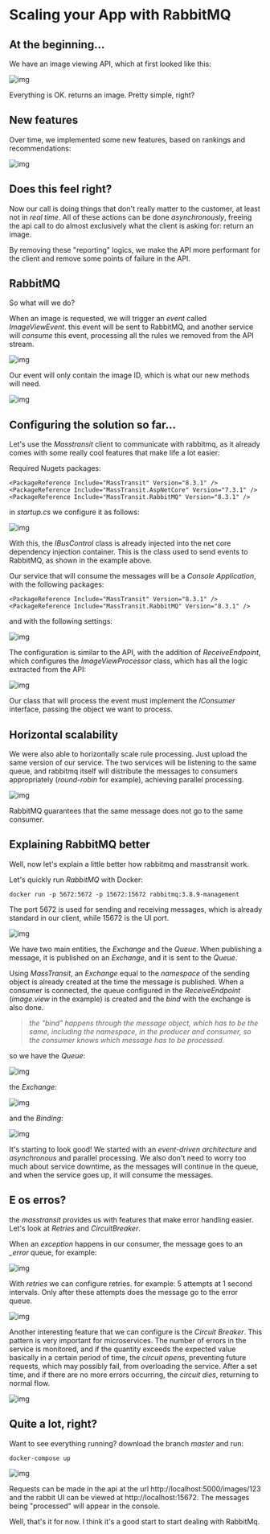 # Scaling your App with RabbitMQ

## At the beginning...

We have an image viewing API, which at first looked like this:

![img](./images/buscar-imagem-01.PNG)

Everything is OK. returns an image. Pretty simple, right?

## New features

Over time, we implemented some new features, based on rankings and recommendations:

![img](./images/buscar-imagem-02.PNG)

## Does this feel right?

Now our call is doing things that don't really matter to the customer, at least not in *real time*. All of these actions can be done *asynchronously*, freeing the api call to do almost exclusively what the client is asking for: return an image.

By removing these "reporting" logics, we make the API more performant for the client and remove some points of failure in the API.

## RabbitMQ

So what will we do?

When an image is requested, we will trigger an *event* called *ImageViewEvent*. this event will be sent to RabbitMQ, and another service will *consume* this event, processing all the rules we removed from the API stream.

![img](./images/buscar-imagem-03.PNG)

Our event will only contain the image ID, which is what our new methods will need.

![img](./images/arq-01.png)

## Configuring the solution so far...

Let's use the *Masstransit* client to communicate with rabbitmq, as it already comes with some really cool features that make life a lot easier:

Required Nugets packages:

```
<PackageReference Include="MassTransit" Version="8.3.1" />
<PackageReference Include="MassTransit.AspNetCore" Version="7.3.1" />
<PackageReference Include="MassTransit.RabbitMQ" Version="8.3.1" />
```

in *startup.cs* we configure it as follows:

![img](./images/configuracao-01.PNG)

With this, the *IBusControl* class is already injected into the net core dependency injection container. This is the class used to send events to RabbitMQ, as shown in the example above.

Our service that will consume the messages will be a *Console Application*, with the following packages:

```
<PackageReference Include="MassTransit" Version="8.3.1" />
<PackageReference Include="MassTransit.RabbitMQ" Version="8.3.1" />
```

and with the following settings:

![img](./images/servico-01.PNG)

The configuration is similar to the API, with the addition of *ReceiveEndpoint*, which configures the *ImageViewProcessor* class, which has all the logic extracted from the API:

![img](./images/servico-02.PNG)

Our class that will process the event must implement the *IConsumer* interface, passing the object we want to process.

## Horizontal scalability

We were also able to horizontally scale rule processing. Just upload the same version of our service.
The two services will be listening to the same queue, and rabbitmq itself will distribute the messages to consumers appropriately (*round-robin* for example), achieving parallel processing.

![img](./images/arq-02.png)

RabbitMQ guarantees that the same message does not go to the same consumer.

## Explaining RabbitMQ better

Well, now let's explain a little better how rabbitmq and masstransit work.

Let's quickly run *RabbitMQ* with Docker:
```
docker run -p 5672:5672 -p 15672:15672 rabbitmq:3.8.9-management
```
The port 5672 is used for sending and receiving messages, which is already standard in our client, while 15672 is the UI port.

![img](./images/rabbitmq-02.PNG)

We have two main entities, the *Exchange* and the *Queue*. When publishing a message, it is published on an *Exchange*, and it is sent to the *Queue*.

Using *MassTransit*, an *Exchange* equal to the *namespace* of the sending object is already created at the time the message is published. When a consumer is connected, the queue configured in the *ReceiveEndpoint* (*image.view* in the example) is created and the *bind* with the exchange is also done.

> _*the "bind" happens through the message object, which has to be the same, including the namespace, in the producer and consumer, so the consumer knows which message has to be processed.*_

so we have the *Queue*:

![img](./images/rabbit_queue.PNG)


the *Exchange*:

![img](./images/rabbit_exchange.PNG)


and the *Binding*:

![img](./images/rabbit_bind.PNG)

It's starting to look good! We started with an *event-driven architecture* and *asynchronous* and parallel processing. We also don't need to worry too much about service downtime, as the messages will continue in the queue, and when the service goes up, it will consume the messages.

## E os erros?

the *masstransit* provides us with features that make error handling easier. Let's look at *Retries* and *CircuitBreaker*.

When an *exception* happens in our consumer, the message goes to an *_error* queue, for example:

![img](./images/rabbitmq-04.PNG)

With *retries* we can configure retries. for example: 5 attempts at 1 second intervals. Only after these attempts does the message go to the error queue.

![img](./images/servico-03.PNG)

Another interesting feature that we can configure is the *Circuit Breaker*. This pattern is very important for microservices. The number of errors in the service is monitored, and if the quantity exceeds the expected value basically in a certain period of time, the *circuit opens*, preventing future requests, which may possibly fail, from overloading the service. After a set time, and if there are no more errors occurring, the *circuit dies*, returning to normal flow.

![img](./images/servico-04.PNG)

## Quite a lot, right?

Want to see everything running? download the branch *master* and run:

```
docker-compose up
```
![img](./images/exemplo.PNG)

Requests can be made in the api at the url http://localhost:5000/images/123 and the rabbit UI can be viewed at http://localhost:15672. The messages being "processed" will appear in the console.

Well, that's it for now. I think it's a good start to start dealing with RabbitMq.